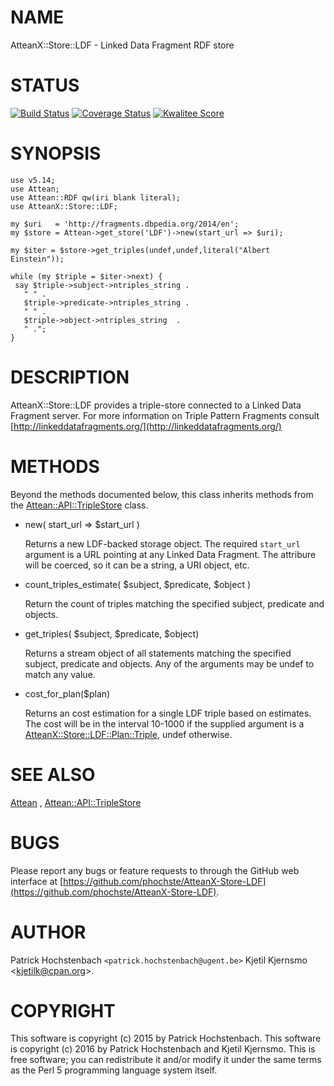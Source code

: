 # NAME

AtteanX::Store::LDF - Linked Data Fragment RDF store

# STATUS
[![Build Status](https://travis-ci.org/phochste/AtteanX-Store-LDF.svg)](https://travis-ci.org/phochste/AtteanX-Store-LDF)
[![Coverage Status](https://coveralls.io/repos/phochste/AtteanX-Store-LDF/badge.svg)](https://coveralls.io/r/phochste/AtteanX-Store-LDF)
[![Kwalitee Score](http://cpants.cpanauthors.org/dist/AtteanX-Store-LDF.png)](http://cpants.cpanauthors.org/dist/AtteanX-Store-LDF)

# SYNOPSIS

    use v5.14;
    use Attean;
    use Attean::RDF qw(iri blank literal);
    use AtteanX::Store::LDF;

    my $uri   = 'http://fragments.dbpedia.org/2014/en';
    my $store = Attean->get_store('LDF')->new(start_url => $uri);

    my $iter = $store->get_triples(undef,undef,literal("Albert Einstein"));

    while (my $triple = $iter->next) {
     say $triple->subject->ntriples_string .
       " " .
       $triple->predicate->ntriples_string . 
       " " .
       $triple->object->ntriples_string  .
       " .";
    }

# DESCRIPTION

AtteanX::Store::LDF provides a triple-store connected to a Linked Data Fragment server.
For more information on Triple Pattern Fragments consult [http://linkeddatafragments.org/](http://linkeddatafragments.org/)

# METHODS

Beyond the methods documented below, this class inherits methods from the
[Attean::API::TripleStore](https://metacpan.org/pod/Attean::API::TripleStore) class.

- new( start\_url => $start\_url )

    Returns a new LDF-backed storage object. The required `start_url`
    argument is a URL pointing at any Linked Data Fragment. The attribure
    will be coerced, so it can be a string, a URI object, etc.

- count\_triples\_estimate( $subject, $predicate, $object ) 

    Return the count of triples matching the specified subject, predicate and 
    objects.

- get\_triples( $subject, $predicate, $object)

    Returns a stream object of all statements matching the specified subject,
    predicate and objects. Any of the arguments may be undef to match any value.

- cost\_for\_plan($plan)

    Returns an cost estimation for a single LDF triple based on
    estimates. The cost will be in the interval 10-1000 if the supplied
    argument is a [AtteanX::Store::LDF::Plan::Triple](https://metacpan.org/pod/AtteanX::Store::LDF::Plan::Triple), undef otherwise.

# SEE ALSO

[Attean](https://metacpan.org/pod/Attean) , [Attean::API::TripleStore](https://metacpan.org/pod/Attean::API::TripleStore)

# BUGS

Please report any bugs or feature requests to through the GitHub web interface
at [https://github.com/phochste/AtteanX-Store-LDF](https://github.com/phochste/AtteanX-Store-LDF).

# AUTHOR

Patrick Hochstenbach  `<patrick.hochstenbach@ugent.be>`
Kjetil Kjernsmo &lt;kjetilk@cpan.org>.

# COPYRIGHT

This software is copyright (c) 2015 by Patrick Hochstenbach.
This software is copyright (c) 2016 by Patrick Hochstenbach and Kjetil Kjernsmo.
This is free software; you can redistribute it and/or modify it under
the same terms as the Perl 5 programming language system itself.
